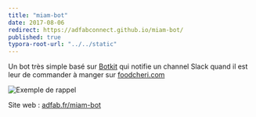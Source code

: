 ```yaml
---
title: "miam-bot"
date: 2017-08-06
redirect: https://adfabconnect.github.io/miam-bot/
published: true
typora-root-url: "../../static"
---
```

Un bot très simple basé sur [Botkit](https://github.com/howdyai/botkit) qui notifie un channel Slack quand il est leur de commander à manger sur [foodcheri.com](https://foodcheri.com)

![Exemple de rappel](/images/projets/miam-bot-slack-example.png)

Site web : [adfab.fr/miam-bot]( https://adfabconnect.github.io/miam-bot/)

